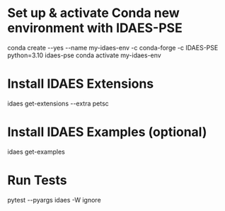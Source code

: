 # Set up & activate Conda new environment with IDAES-PSE
conda create --yes --name my-idaes-env -c conda-forge -c IDAES-PSE python=3.10 idaes-pse
conda activate my-idaes-env

# Install IDAES Extensions
idaes get-extensions --extra petsc

# Install IDAES Examples (optional)
idaes get-examples

# Run Tests
pytest --pyargs idaes -W ignore